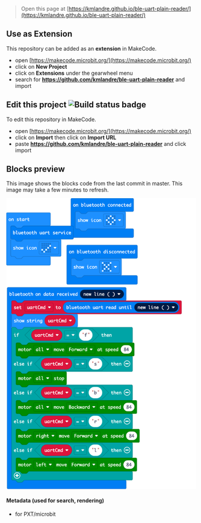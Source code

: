 
> Open this page at [https://kmlandre.github.io/ble-uart-plain-reader/](https://kmlandre.github.io/ble-uart-plain-reader/)

## Use as Extension

This repository can be added as an **extension** in MakeCode.

* open [https://makecode.microbit.org/](https://makecode.microbit.org/)
* click on **New Project**
* click on **Extensions** under the gearwheel menu
* search for **https://github.com/kmlandre/ble-uart-plain-reader** and import

## Edit this project ![Build status badge](https://github.com/kmlandre/ble-uart-plain-reader/workflows/MakeCode/badge.svg)

To edit this repository in MakeCode.

* open [https://makecode.microbit.org/](https://makecode.microbit.org/)
* click on **Import** then click on **Import URL**
* paste **https://github.com/kmlandre/ble-uart-plain-reader** and click import

## Blocks preview

This image shows the blocks code from the last commit in master.
This image may take a few minutes to refresh.

![A rendered view of the blocks](https://github.com/kmlandre/ble-uart-plain-reader/raw/master/.github/makecode/blocks.png)

#### Metadata (used for search, rendering)

* for PXT/microbit
<script src="https://makecode.com/gh-pages-embed.js"></script><script>makeCodeRender("{{ site.makecode.home_url }}", "{{ site.github.owner_name }}/{{ site.github.repository_name }}");</script>
